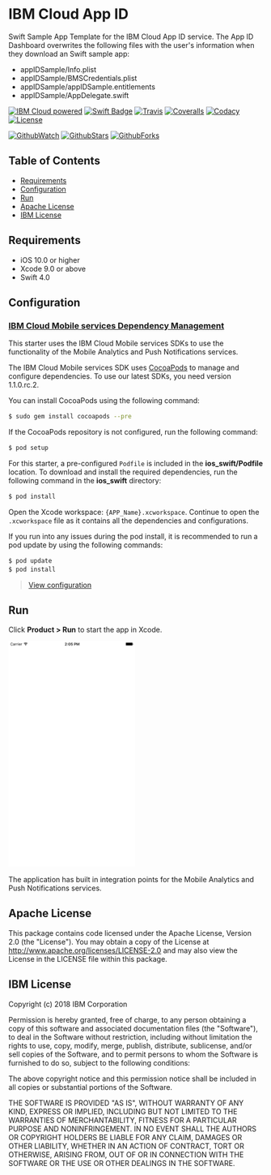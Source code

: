# IBM Cloud App ID
Swift Sample App Template for the IBM Cloud App ID service. The App ID Dashboard overwrites the following files with the user's information when they download an Swift sample app:
* appIDSample/Info.plist
* appIDSample/BMSCredentials.plist
* appIDSample/appIDSample.entitlements
* appIDSample/AppDelegate.swift

[![IBM Cloud powered][img-ibmcloud-powered]][url-ibmcloud]
[![Swift Badge][img-swift-badge]][url-swift-badge]
[![Travis][img-travis-master]][url-travis-master]
[![Coveralls][img-coveralls-master]][url-coveralls-master]
[![Codacy][img-codacy]][url-codacy]
[![License][img-license]][link-to-license]

[![GithubWatch][img-github-watchers]][url-github-watchers]
[![GithubStars][img-github-stars]][url-github-stars]
[![GithubForks][img-github-forks]][url-github-forks]

## Table of Contents
* [Requirements](#requirements)
* [Configuration](#configuration)
* [Run](#run)
* [Apache License](#apache-license)
* [IBM License](#ibm-license)

## Requirements

* iOS 10.0 or higher
* Xcode 9.0 or above
* Swift 4.0

## Configuration

### [IBM Cloud Mobile services Dependency Management](#bluemix-mobile-services-dependency-management)

This starter uses the IBM Cloud Mobile services SDKs to use the functionality of the Mobile Analytics and Push Notifications services.

The IBM Cloud Mobile services SDK uses [CocoaPods](https://cocoapods.org/) to manage and configure dependencies. To use our latest SDKs, you need version 1.1.0.rc.2.

You can install CocoaPods using the following command:

```bash
$ sudo gem install cocoapods --pre
```

If the CocoaPods repository is not configured, run the following command:

```bash
$ pod setup
```

For this starter, a pre-configured `Podfile` is included in the **ios_swift/Podfile** location. To download and install the required dependencies, run the following command in the **ios_swift** directory:

```bash
$ pod install
```
Open the Xcode workspace: `{APP_Name}.xcworkspace`. Continue to open the `.xcworkspace` file as it contains all the dependencies and configurations.

If you run into any issues during the pod install, it is recommended to run a pod update by using the following commands:

```bash
$ pod update
$ pod install
```

> [View configuration](#configuration)

## Run

Click **Product > Run** to start the app in Xcode.

<img src="README_Images/basic.png" alt="Basic App Screenshot" width="250px"/>

The application has built in integration points for the Mobile Analytics and Push Notifications services.

## Apache License
This package contains code licensed under the Apache License, Version 2.0 (the "License"). You may obtain a copy of the License at http://www.apache.org/licenses/LICENSE-2.0 and may also view the License in the LICENSE file within this package.

## IBM License
Copyright (c) 2018 IBM Corporation

Permission is hereby granted, free of charge, to any person obtaining a copy of this software and associated documentation files (the "Software"), to deal in the Software without restriction, including without limitation the rights to use, copy, modify, merge, publish, distribute, sublicense, and/or sell copies of the Software, and to permit persons to whom the Software is furnished to do so, subject to the following conditions:

The above copyright notice and this permission notice shall be included in all copies or substantial portions of the Software.

THE SOFTWARE IS PROVIDED "AS IS", WITHOUT WARRANTY OF ANY KIND, EXPRESS OR IMPLIED, INCLUDING BUT NOT LIMITED TO THE WARRANTIES OF MERCHANTABILITY, FITNESS FOR A PARTICULAR PURPOSE AND NONINFRINGEMENT. IN NO EVENT SHALL THE AUTHORS OR COPYRIGHT HOLDERS BE LIABLE FOR ANY CLAIM, DAMAGES OR OTHER LIABILITY, WHETHER IN AN ACTION OF CONTRACT, TORT OR OTHERWISE, ARISING FROM, OUT OF OR IN CONNECTION WITH THE SOFTWARE OR THE USE OR OTHER DEALINGS IN THE SOFTWARE.

[img-ibmcloud-powered]: https://img.shields.io/badge/ibm%20cloud-powered-blue.svg
[url-ibmcloud]: https://www.ibm.com/cloud/

[img-swift-badge]: https://img.shields.io/badge/platform-ios_swift-lightgrey.svg?style=flat
[url-swift-badge]: https://developer.apple.com/swift

[img-travis-master]: https://travis-ci.org/ibm-cloud-security/app-id-sample-swift.svg?branch=master
[url-travis-master]: https://travis-ci.org/ibm-cloud-security/app-id-sample-swift?branch=master

[img-coveralls-master]: https://coveralls.io/repos/github/ibm-cloud-security/app-id-sample-swift/badge.svg
[url-coveralls-master]: https://coveralls.io/github/ibm-cloud-security/app-id-sample-swift

[img-codacy]: https://api.codacy.com/project/badge/Grade/5da7f95c0f2f4658ad14c282e8083dfe
[url-codacy]: https://www.codacy.com/app/ibm-cloud-security/app-id-sample-swift

[img-license]: https://img.shields.io/npm/l/ibmcloud-appid.svg
[link-to-license]: #apache-license

[img-github-watchers]: https://img.shields.io/github/watchers/ibm-cloud-security/app-id-sample-swift.svg?style=social&label=Watch
[url-github-watchers]: https://github.com/ibm-cloud-security/app-id-sample-swift/watchers
[img-github-stars]: https://img.shields.io/github/stars/ibm-cloud-security/app-id-sample-swift.svg?style=social&label=Star
[url-github-stars]: https://github.com/ibm-cloud-security/app-id-sample-swift/stargazers
[img-github-forks]: https://img.shields.io/github/forks/ibm-cloud-security/app-id-sample-swift.svg?style=social&label=Fork
[url-github-forks]: https://github.com/ibm-cloud-security/app-id-sample-swift/network
